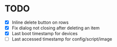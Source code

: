 # TODO

- [x] Inline delete button on rows
- [x] Fix dialog not closing after deleting an item
- [x] Last boot timestamp for devices
- [ ] Last accessed timestamp for config/script/image